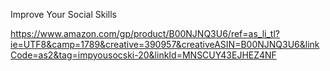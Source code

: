 Improve Your Social Skills

https://www.amazon.com/gp/product/B00NJNQ3U6/ref=as_li_tl?ie=UTF8&camp=1789&creative=390957&creativeASIN=B00NJNQ3U6&linkCode=as2&tag=impyousocski-20&linkId=MNSCUY43EJHEZ4NF

